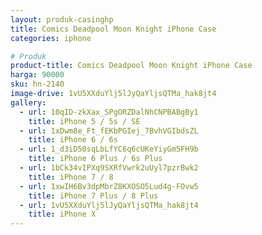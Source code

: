 ```yaml
---
layout: produk-casinghp
title: Comics Deadpool Moon Knight iPhone Case
categories: iphone

# Produk
product-title: Comics Deadpool Moon Knight iPhone Case
harga: 90000
sku: hn-2140
image-drive: 1vU5XXduYlj5lJyQaYljsQTMa_hak8jt4
gallery:
  - url: 10qID-zkXax_SPgORZDalNhCNPBABgBy1
    title: iPhone 5 / 5s / SE
  - url: 1xDwm8e_Ft_fEKbPGIej_7BvhVGIbdsZL
    title: iPhone 6 / 6s
  - url: 1_d3iD50sqLbLfYC6q6cUKeYiyGm5FH9b
    title: iPhone 6 Plus / 6s Plus
  - url: 1bCk34vIPXq9SXRfVwrk2uUyl7pzrBwk2
    title: iPhone 7 / 8
  - url: 1xwIH6Bv3dpMbrZ8KXOSO5Lud4g-FOvw5
    title: iPhone 7 Plus / 8 Plus
  - url: 1vU5XXduYlj5lJyQaYljsQTMa_hak8jt4
    title: iPhone X
---
```

